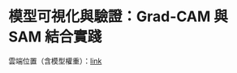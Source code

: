 # 模型可視化與驗證：Grad-CAM 與 SAM 結合實踐

雲端位置（含模型權重）：[link](https://drive.google.com/drive/folders/1-WQPVQvS3dTiuBQAJK5f1zqgbW54Go3s?usp=drive_link)
